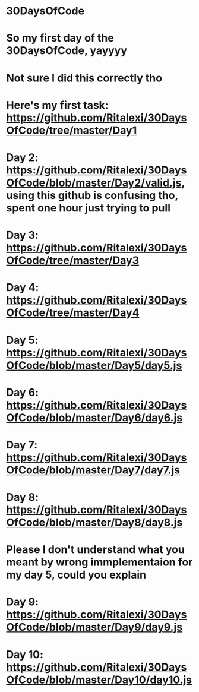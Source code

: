 # 30DaysOfCode
# So my first day of the 30DaysOfCode, yayyyy
# Not sure I did this correctly tho
# Here's my first task: https://github.com/Ritalexi/30DaysOfCode/tree/master/Day1
# Day 2: https://github.com/Ritalexi/30DaysOfCode/blob/master/Day2/valid.js, using this github is confusing tho, spent one hour just trying to pull
# Day 3: https://github.com/Ritalexi/30DaysOfCode/tree/master/Day3
# Day 4: https://github.com/Ritalexi/30DaysOfCode/tree/master/Day4
# Day 5: https://github.com/Ritalexi/30DaysOfCode/blob/master/Day5/day5.js
# Day 6: https://github.com/Ritalexi/30DaysOfCode/blob/master/Day6/day6.js
# Day 7: https://github.com/Ritalexi/30DaysOfCode/blob/master/Day7/day7.js
# Day 8: https://github.com/Ritalexi/30DaysOfCode/blob/master/Day8/day8.js
# Please I don't understand what you meant by wrong immplementaion for my day 5, could you explain
# Day 9: https://github.com/Ritalexi/30DaysOfCode/blob/master/Day9/day9.js
# Day 10: https://github.com/Ritalexi/30DaysOfCode/blob/master/Day10/day10.js
